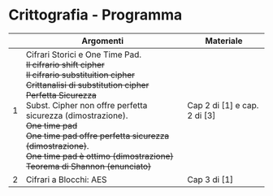 # Crittografia - Programma
| | Argomenti      | Materiale |
|--- | -----------    | ----------- |
|1|Cifrari Storici e One Time Pad.</br>~~Il cifrario shift cipher~~</br>~~Il cifrario substituition cipher~~</br>~~Crittanalisi di substitution cipher~~</br>~~Perfetta Sicurezza~~</br>Subst. Cipher non offre perfetta sicurezza (dimostrazione).</br>~~One time pad~~</br>~~One time pad offre perfetta sicurezza (dimostrazione)~~.</br>~~One time pad è ottimo (dimostrazione)~~</br>~~Teorema di Shannon (enunciato)~~ | Cap 2 di [1] e cap. 2 di [3]       |
|2|Cifrari a Blocchi: AES| Cap 3 di [1]|
